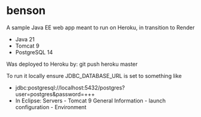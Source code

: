 # benson
A sample Java EE web app meant to run on Heroku, in transition to Render

- Java 21
- Tomcat 9
- PostgreSQL 14

Was deployed to Heroku by: git push heroku master

To run it locally ensure JDBC_DATABASE_URL is set to something like
- jdbc:postgresql://localhost:5432/postgres?user=postgres&password=+++
- In Eclipse: Servers - Tomcat 9 General Information - launch configuration - Environment
